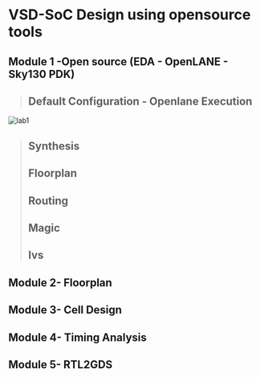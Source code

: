 # VSD-SoC Design using opensource tools

## Module 1 -Open source (EDA - OpenLANE - Sky130 PDK)
 > ## Default Configuration - Openlane Execution ##
![lab1](https://github.com/Adivi123/VSD-SoC-Design-Lab/assets/170654484/61b58e86-a2dc-4ec3-91d0-d3a9d4949d29)
 > ## Synthesis ##
 > ## Floorplan ##
 > ## Routing ##
 > ## Magic ##
 > ## lvs ## 
## Module 2- Floorplan

## Module 3- Cell Design

## Module 4- Timing Analysis

## Module 5- RTL2GDS
